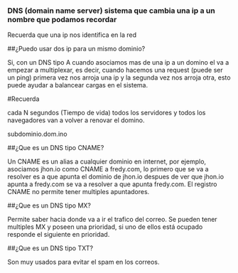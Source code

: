 ### DNS (domain name server) sistema que cambia una ip a un nombre que podamos recordar
Recuerda que una ip nos identifica en la red

##¿Puedo usar dos ip para un mismo dominio?

Si, con un DNS tipo A cuando asociamos mas de una ip a un domino el va a empezar a multiplexar, es decir, cuando hacemos una request (puede ser un ping) primera vez nos arroja una ip y la segunda vez nos arroja otra, esto puede ayudar a balancear cargas en el sistema.

#Recuerda

cada N segundos (Tiempo de vida) todos los servidores y todos los navegadores van a volver a renovar el domino.

subdominio.dom.ino

##¿Que es un DNS tipo CNAME?

Un CNAME es un alias a cualquier dominio en internet, por ejemplo, asociamos jhon.io como CNAME a fredy.com, lo primero que se va a resolver es a que apunta el dominio de jhon.io despues de ver que jhon.io apunta a fredy.com se va a resolver a que apunta fredy.com. El registro CNAME no permite tener multiples apuntadores.

##¿Que es un DNS tipo MX?

Permite saber hacia donde va a ir el trafico del correo. Se pueden tener multiples MX y poseen una prioridad, si uno de ellos está ocupado responde el siguiente en prioridad.

##¿Que es un DNS tipo TXT?

Son muy usados para evitar el spam en los correos.